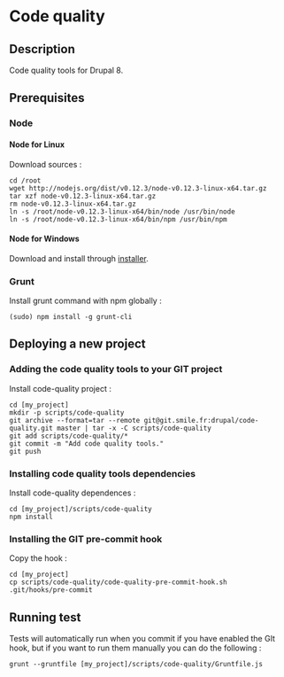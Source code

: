 # Code quality

## Description

Code quality tools for Drupal 8.



## Prerequisites

### Node

#### Node for Linux

Download sources :
```shell
cd /root
wget http://nodejs.org/dist/v0.12.3/node-v0.12.3-linux-x64.tar.gz
tar xzf node-v0.12.3-linux-x64.tar.gz
rm node-v0.12.3-linux-x64.tar.gz
ln -s /root/node-v0.12.3-linux-x64/bin/node /usr/bin/node
ln -s /root/node-v0.12.3-linux-x64/bin/npm /usr/bin/npm
```

#### Node for Windows

Download and install through [installer](http://nodejs.org/download/).


### Grunt

Install grunt command with npm globally :
```shell
(sudo) npm install -g grunt-cli
```



## Deploying a new project

### Adding the code quality tools to your GIT project

Install code-quality project :
```shell
cd [my_project]
mkdir -p scripts/code-quality
git archive --format=tar --remote git@git.smile.fr:drupal/code-quality.git master | tar -x -C scripts/code-quality
git add scripts/code-quality/*
git commit -m "Add code quality tools."
git push
```

### Installing code quality tools dependencies

Install code-quality dependences :
```shell
cd [my_project]/scripts/code-quality
npm install
```

### Installing the GIT pre-commit hook

Copy the hook :
```shell
cd [my_project]
cp scripts/code-quality/code-quality-pre-commit-hook.sh .git/hooks/pre-commit
```



## Running test

Tests will automatically run when you commit if you have enabled the GIt hook, but if you want to run them manually you can do the following :
```shell
grunt --gruntfile [my_project]/scripts/code-quality/Gruntfile.js
```
